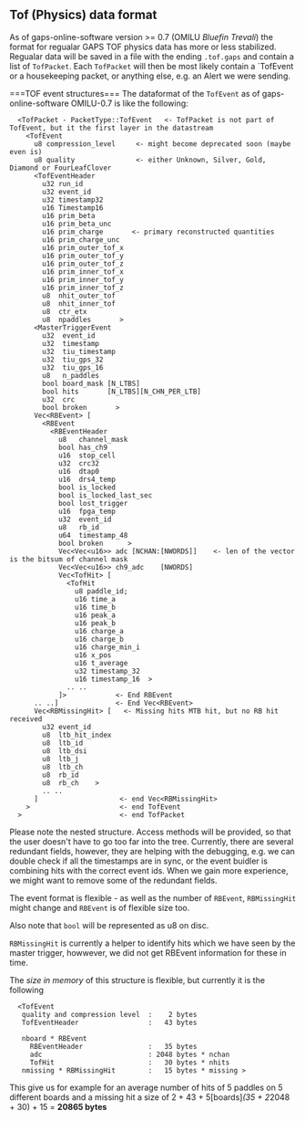 ## Tof (Physics) data format

As of gaps-online-software version >= 0.7 (OMILU _Bluefin Trevali_) the format for regualar GAPS TOF physics data has more or less stabilized. Regualar data will be saved in a file with the ending `.tof.gaps` and contain a list of `TofPacket`. 
Each `TofPacket` will then be most likely contain a `TofEvent</code> or a housekeeping packet, or anything else, e.g. an Alert we were sending.

===TOF event structures===
The dataformat of the `TofEvent` as of gaps-online-software OMILU-0.7 is like the following:

```
  <TofPacket - PacketType::TofEvent   <- TofPacket is not part of TofEvent, but it the first layer in the datastream
    <TofEvent
      u8 compression_level     <- might become deprecated soon (maybe even is)
      u8 quality               <- either Unknown, Silver, Gold, Diamond or FourLeafClover
      <TofEventHeader
        u32 run_id         
        u32 event_id          
        u32 timestamp32      
        u16 Timestamp16      
        u16 prim_beta       
        u16 prim_beta_unc    
        u16 prim_charge       <- primary reconstructed quantities
        u16 prim_charge_unc  
        u16 prim_outer_tof_x  
        u16 prim_outer_tof_y  
        u16 prim_outer_tof_z  
        u16 prim_inner_tof_x  
        u16 prim_inner_tof_y 
        u16 prim_inner_tof_z  
        u8  nhit_outer_tof
        u8  nhit_inner_tof
        u8  ctr_etx   
        u8  npaddles       >
      <MasterTriggerEvent 
        u32  event_id       
        u32  timestamp 
        u32  tiu_timestamp  
        u32  tiu_gps_32     
        u32  tiu_gps_16     
        u8   n_paddles      
        bool board_mask [N_LTBS]
        bool hits       [N_LTBS][N_CHN_PER_LTB]
        u32  crc           
        bool broken       >   
      Vec<RBEvent> [
        <RBEvent
          <RBEventHeader
            u8   channel_mask          
            bool has_ch9
            u16  stop_cell             
            u32  crc32                 
            u16  dtap0                 
            u16  drs4_temp             
            bool is_locked             
            bool is_locked_last_sec    
            bool lost_trigger          
            u16  fpga_temp             
            u32  event_id              
            u8   rb_id                 
            u64  timestamp_48          
            bool broken      >        
            Vec<Vec<u16>> adc [NCHAN:[NWORDS]]    <- len of the vector is the bitsum of channel mask
            Vec<Vec<u16>> ch9_adc    [NWORDS]     
            Vec<TofHit> [
              <TofHit 
                u8 paddle_id;
                u16 time_a
                u16 time_b
                u16 peak_a
                u16 peak_b
                u16 charge_a
                u16 charge_b
                u16 charge_min_i
                u16 x_pos
                u16 t_average
                u32 timestamp_32
                u16 timestamp_16  >
              .. .. 
            ]>            <- End RBEvent
      .. ..]              <- End Vec<RBEvent>
      Vec<RBMissingHit> [   <- Missing hits MTB hit, but no RB hit received
        u32 event_id       
        u8  ltb_hit_index  
        u8  ltb_id         
        u8  ltb_dsi       
        u8  ltb_j          
        u8  ltb_ch         
        u8  rb_id          
        u8  rb_ch    >
        .. ..       
      ]                    <- end Vec<RBMissingHit>
    >                      <- end TofEvent
  >                        <- end TofPacket
```

Please note the nested structure. Access methods will be provided, so that the user doesn't have to go too far into the tree. Currently, there are several redundant fields, however, they are helping with the debugging, e.g. we can double check if all the timestamps are in sync, or the event buidler is combining hits with the correct event ids. When we gain more experience, we might want to remove some of the redundant fields. 

The event format is flexible - as well as the number of `RBEvent`, `RBMissingHit` might change and `RBEvent` is of flexible size too.

Also note that `bool` will be represented as u8 on disc.

`RBMissingHit` is currently a helper to identify hits which we have seen by the master trigger, howwever, we did not get RBEvent information for these in time.

The *size in memory* of this structure is flexible, but currently it is the following
```
  <TofEvent
   quality and compression level  :    2 bytes
   TofEventHeader                 :   43 bytes
 
   nboard * RBEvent 
     RBEventHeader                :   35 bytes 
     adc                          : 2048 bytes * nchan
     TofHit                       :   30 bytes * nhits 
   nmissing * RBMissingHit        :   15 bytes * missing >
```

This give us for example for an average number of hits of 5 paddles on 5 different boards and a missing hit a size of
2 + 43 + 5[boards]*(35 + 2*2048 + 30) + 15 = **20865 bytes**

